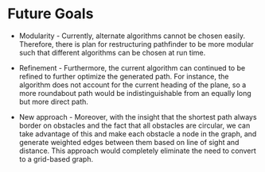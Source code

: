 # Future Goals
- Modularity - Currently, alternate algorithms cannot be chosen easily.  Therefore, there is plan for restructuring pathfinder to be more modular such that different algorithms can be chosen at run time.

- Refinement - Furthermore, the current algorithm can continued to be refined to further optimize the generated path.  For instance, the algorithm does not account for the current heading of the plane, so a more roundabout path would be indistinguishable from an equally long but more direct path.  

- New approach - Moreover, with the insight that the shortest path always border on obstacles and the fact that all obstacles are circular, we can take advantage of this and make each obstacle a node in the graph, and generate weighted edges between them based on line of sight and distance.  This approach would completely eliminate the need to convert to a grid-based graph.
